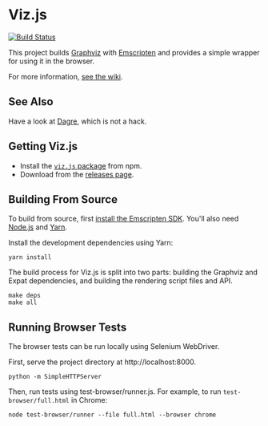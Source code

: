 # Viz.js

[![Build Status](https://travis-ci.org/mdaines/viz.js.svg?branch=master)](https://travis-ci.org/mdaines/viz.js)

This project builds [Graphviz](http://www.graphviz.org) with [Emscripten](http://kripken.github.io/emscripten-site/) and provides a simple wrapper for using it in the browser.

For more information, [see the wiki](https://github.com/mdaines/viz.js/wiki).

## See Also

Have a look at [Dagre](https://dagrejs.github.io/), which is not a hack.

## Getting Viz.js

* Install the [`viz.js` package](https://www.npmjs.com/package/viz.js) from npm.
* Download from the [releases page](https://github.com/mdaines/viz.js/releases).

## Building From Source

To build from source, first [install the Emscripten SDK](http://kripken.github.io/emscripten-site/docs/getting_started/index.html). You'll also need [Node.js](https://nodejs.org/) and [Yarn](https://yarnpkg.com).

Install the development dependencies using Yarn:

    yarn install

The build process for Viz.js is split into two parts: building the Graphviz and Expat dependencies, and building the rendering script files and API.

    make deps
    make all

## Running Browser Tests

The browser tests can be run locally using Selenium WebDriver.

First, serve the project directory at http://localhost:8000.

    python -m SimpleHTTPServer
    
Then, run tests using test-browser/runner.js. For example, to run `test-browser/full.html` in Chrome:

    node test-browser/runner --file full.html --browser chrome
